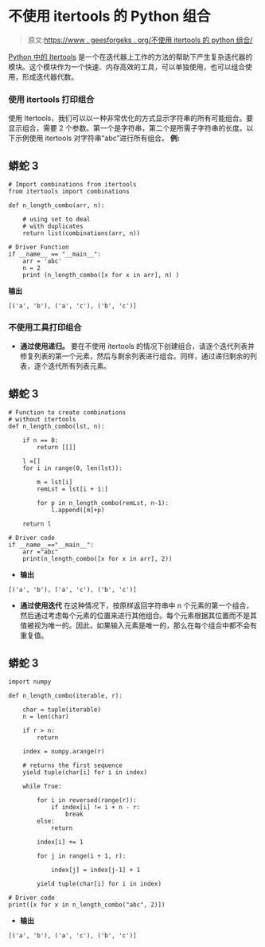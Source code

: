 # 不使用 itertools 的 Python 组合

> 原文:[https://www . geesforgeks . org/不使用 itertools 的 python 组合/](https://www.geeksforgeeks.org/combinations-in-python-without-using-itertools/)

[Python 中的 Itertools](https://www.geeksforgeeks.org/python-itertools/) 是一个在迭代器上工作的方法的帮助下产生复杂迭代器的模块。这个模块作为一个快速、内存高效的工具，可以单独使用，也可以组合使用，形成迭代器代数。

### 使用 itertools 打印组合

使用 Itertools，我们可以以一种非常优化的方式显示字符串的所有可能组合。要显示组合，需要 2 个参数。第一个是字符串，第二个是所需子字符串的长度。以下示例使用 itertools 对字符串“abc”进行所有组合。
**例:**

## 蟒蛇 3

```
# Import combinations from itertools
from itertools import combinations

def n_length_combo(arr, n):

    # using set to deal
    # with duplicates 
    return list(combinations(arr, n))

# Driver Function
if __name__ == "__main__":
    arr = 'abc'
    n = 2
    print (n_length_combo([x for x in arr], n) )
```

**输出**

```
[('a', 'b'), ('a', 'c'), ('b', 'c')]
```

### 不使用工具打印组合

*   **通过使用递归。**
    要在不使用 itertools 的情况下创建组合，请逐个迭代列表并修复列表的第一个元素，然后与剩余列表进行组合。同样，通过递归剩余的列表，逐个迭代所有列表元素。

## 蟒蛇 3

```
# Function to create combinations
# without itertools
def n_length_combo(lst, n):

    if n == 0:
        return [[]]

    l =[]
    for i in range(0, len(lst)):

        m = lst[i]
        remLst = lst[i + 1:]

        for p in n_length_combo(remLst, n-1):
            l.append([m]+p)

    return l

# Driver code
if __name__=="__main__":
    arr ="abc"
    print(n_length_combo([x for x in arr], 2))
```

*   **输出**

```
[('a', 'b'), ('a', 'c'), ('b', 'c')]
```

*   **通过使用迭代**
    在这种情况下，按原样返回字符串中 n 个元素的第一个组合，然后通过考虑每个元素的位置来进行其他组合。每个元素根据其位置而不是其值被视为唯一的。因此，如果输入元素是唯一的，那么在每个组合中都不会有重复值。

## 蟒蛇 3

```
import numpy

def n_length_combo(iterable, r):

    char = tuple(iterable)
    n = len(char)

    if r > n:
        return

    index = numpy.arange(r)

    # returns the first sequence
    yield tuple(char[i] for i in index)

    while True:

        for i in reversed(range(r)):
            if index[i] != i + n - r:
                break
        else:
            return

        index[i] += 1

        for j in range(i + 1, r):

            index[j] = index[j-1] + 1

        yield tuple(char[i] for i in index)

# Driver code
print([x for x in n_length_combo("abc", 2)])
```

*   **输出**

```
[('a', 'b'), ('a', 'c'), ('b', 'c')]
```